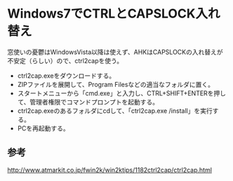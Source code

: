 ﻿# Windows7でCTRLとCAPSLOCK入れ替え

窓使いの憂鬱はWindowsVista以降は使えず、AHKはCAPSLOCKの入れ替えが不安定（らしい）ので、ctrl2capを使う。

- ctrl2cap.exeをダウンロードする。
- ZIPファイルを展開して、Program Filesなどの適当なフォルダに置く。
- スタートメニューから「cmd.exe」と入力し、CTRL+SHIFT+ENTERを押して、管理者権限でコマンドプロンプトを起動する。
- ctrl2cap.exeのあるフォルダにcdして、「ctrl2cap.exe /install」を実行する。
- PCを再起動する。

## 参考
http://www.atmarkit.co.jp/fwin2k/win2ktips/1182ctrl2cap/ctrl2cap.html
